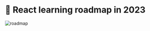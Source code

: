 # 🚀 React learning roadmap in 2023
![roadmap](https://raw.githubusercontent.com/GomaGoma676/react-roadmap-2023/main/react-roadmap-v7.png?raw=true)
